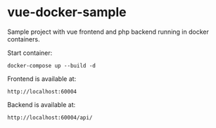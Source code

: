 # vue-docker-sample

Sample project with vue frontend and php backend running in docker containers.

Start container:

```
docker-compose up --build -d
```

Frontend is available at:
```
http://localhost:60004
```

Backend is available at:
```
http://localhost:60004/api/
```